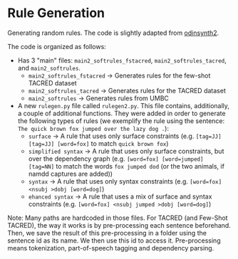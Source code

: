 # Rule Generation
Generating random rules.
The code is slightly adapted from [odinsynth2](https://github.com/marcovzla/odinsynth2).

The code is organized as follows:
- Has 3 "main" files: `main2_softrules_fstacred`, `main2_softrules_tacred`, and `main2_softrules`.
    - `main2_softrules_fstacred` -> Generates rules for the few-shot TACRED dataset
    - `main2_softrules_tacred` -> Generates rules for the TACRED dataset
    - `main2_softrules` -> Generates rules from UMBC
- A new `rulegen.py` file called `rulegen2.py`. This file contains, additionally, a couple of additional functions. They were added in order to generate the following types of rules (we exemplify the rule using the sentence: `The quick brown fox jumped over the lazy dog .`):
    - `surface`           -> A rule that uses only surface constraints (e.g. `[tag=JJ] [tag=JJ] [word=fox]` to match `quick brown fox`)
    - `simplified syntax` -> A rule that uses only surface constraints, but over the dependency graph (e.g. `[word=fox] [word=jumped] [tag=NN]` to match the words `fox jumped dod` (or the two animals, if namdd captures are added))
    - `syntax`            -> A rule that uses only syntax constraints (e.g. `[word=fox] <nsubj >dobj [word=dog]`)
    - `ehanced syntax`    -> A rule that uses a mix of surface and syntax constraints (e.g. `[word=fox] <nsubj jumped >dobj [word=dog]`)

Note: Many paths are hardcoded in those files. For TACRED (and Few-Shot TACRED), the way it works is by pre-processing each sentence beforehand. Then, we save the result of this pre-processing in a folder using the sentence id as its name. We then use this id to access it. Pre-processing means tokenization, part-of-speech tagging and dependency parsing.